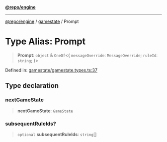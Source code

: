 [**@repo/engine**](../../README.md)

***

[@repo/engine](../../modules.md) / [gamestate](../README.md) / Prompt

# Type Alias: Prompt

> **Prompt**: `object` & `OneOf`\<\{ `messageOverride`: `MessageOverride`; `ruleId`: `string`; \}\>

Defined in: [gamestate/gamestate.types.ts:37](https://github.com/alexqguo/drinking-board-game-v3/blob/9a70d62b892d55900c751cb96ba0b5f10d32ed98/packages/engine/src/gamestate/gamestate.types.ts#L37)

## Type declaration

### nextGameState

> **nextGameState**: `GameState`

### subsequentRuleIds?

> `optional` **subsequentRuleIds**: `string`[]
